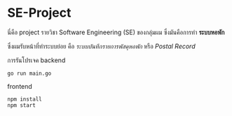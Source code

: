 # SE-Project

นี่คือ project รายวิชา Software Engineering (SE) ของกลุ่มผม ซึ่งมันคือการทำ **ระบบหอพัก**

ซึ่งผมรับหน้าที่ทำระบบย่อย คือ *ระบบบันทึกรายการพัสดุหอพัก* หรือ *Postal Record*

การรันโปรเจค 
backend
```
go run main.go
```

frontend
```
npm install
npm start
```
